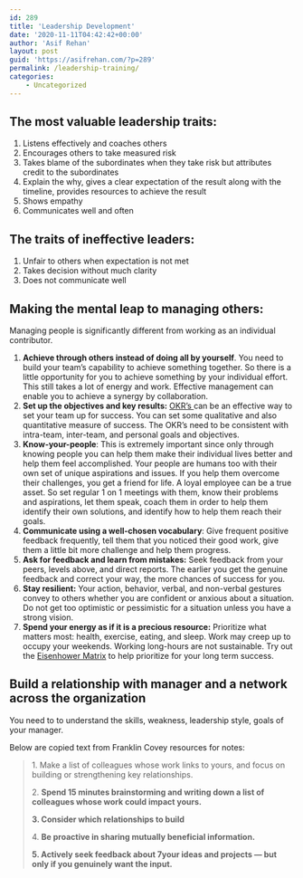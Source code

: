 ```yaml
---
id: 289
title: 'Leadership Development'
date: '2020-11-11T04:42:42+00:00'
author: 'Asif Rehan'
layout: post
guid: 'https://asifrehan.com/?p=289'
permalink: /leadership-training/
categories:
    - Uncategorized
---
```


## The most valuable leadership traits: 

1. Listens effectively and coaches others
2. Encourages others to take measured risk
3. Takes blame of the subordinates when they take risk but attributes credit to the subordinates
4. Explain the why, gives a clear expectation of the result along with the timeline, provides resources to achieve the result
5. Shows empathy
6. Communicates well and often

## The traits of ineffective leaders: 

1. Unfair to others when expectation is not met
2. Takes decision without much clarity
3. Does not communicate well

## Making the mental leap to managing others: 

Managing people is significantly different from working as an individual contributor.

1. **Achieve through others instead of doing all by yourself**. You need to build your team’s capability to achieve something together. So there is a little opportunity for you to achieve something by your individual effort. This still takes a lot of energy and work. Effective management can enable you to achieve a synergy by collaboration.
2. **Set up the objectives and key results:**  [OKR’s ](https://en.wikipedia.org/wiki/OKR)can be an effective way to set your team up for success. You can set some qualitative and also quantitative measure of success. The OKR’s need to be consistent with intra-team, inter-team, and personal goals and objectives.
3. **Know-your-people**: This is extremely important since only through knowing people you can help them make their individual lives better and help them feel accomplished. Your people are humans too with their own set of unique aspirations and issues. If you help them overcome their challenges, you get a friend for life. A loyal employee can be a true asset. So set regular 1 on 1 meetings with them, know their problems and aspirations, let them speak, coach them in order to help them identify their own solutions, and identify how to help them reach their goals.
4. **Communicate using a well-chosen vocabulary**: Give frequent positive feedback frequently, tell them that you noticed their good work, give them a little bit more challenge and help them progress.
5. **Ask for feedback and learn from mistakes:** Seek feedback from your peers, levels above, and direct reports. The earlier you get the genuine feedback and correct your way, the more chances of success for you.
6. **Stay resilient:** Your action, behavior, verbal, and non-verbal gestures convey to others whether you are confident or anxious about a situation. Do not get too optimistic or pessimistic for a situation unless you have a strong vision.
7. **Spend your energy as if it is a precious resource:** Prioritize what matters most: health, exercise, eating, and sleep. Work may creep up to occupy your weekends. Working long-hours are not sustainable. Try out the [Eisenhower Matrix](https://doist.com/blog/eisenhower-matrix/) to help prioritize for your long term success.

## Build a relationship with manager and a network across the organization

 You need to to understand the skills, weakness, leadership style, goals of your manager.

Below are copied text from Franklin Covey resources for notes:

> 1\. Make a list of colleagues whose work links to yours, and focus on building or strengthening key relationships.
> 
> 2\. **Spend 15 minutes brainstorming and writing down a list of colleagues whose work could impact yours.**
> 
> **3. Consider which relationships to build**
> 
> 4\. **Be proactive in sharing mutually beneficial information.**
> 
>  **5. Actively seek feedback about 7your ideas and projects — but only if you genuinely want the input.**